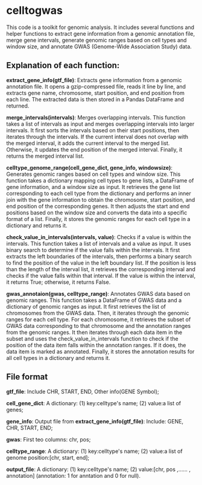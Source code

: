 # celltogwas
This code is a toolkit for genomic analysis. It includes several functions and helper functions to extract gene information from a genomic annotation file, merge gene intervals, generate genomic ranges based on cell types and window size, and annotate GWAS (Genome-Wide Association Study) data.

## Explanation of each function:

**extract_gene_info(gtf_file)**: Extracts gene information from a genomic annotation file. It opens a gzip-compressed file, reads it line by line, and extracts gene name, chromosome, start position, and end position from each line. The extracted data is then stored in a Pandas DataFrame and returned.

**merge_intervals(intervals)**: Merges overlapping intervals. This function takes a list of intervals as input and merges overlapping intervals into larger intervals. It first sorts the intervals based on their start positions, then iterates through the intervals. If the current interval does not overlap with the merged interval, it adds the current interval to the merged list. Otherwise, it updates the end position of the merged interval. Finally, it returns the merged interval list.

**celltype_genome_range(cell_gene_dict, gene_info, windowsize)**: Generates genomic ranges based on cell types and window size. This function takes a dictionary mapping cell types to gene lists, a DataFrame of gene information, and a window size as input. It retrieves the gene list corresponding to each cell type from the dictionary and performs an inner join with the gene information to obtain the chromosome, start position, and end position of the corresponding genes. It then adjusts the start and end positions based on the window size and converts the data into a specific format of a list. Finally, it stores the genomic ranges for each cell type in a dictionary and returns it.

**check_value_in_intervals(intervals, value)**: Checks if a value is within the intervals. This function takes a list of intervals and a value as input. It uses binary search to determine if the value falls within the intervals. It first extracts the left boundaries of the intervals, then performs a binary search to find the position of the value in the left boundary list. If the position is less than the length of the interval list, it retrieves the corresponding interval and checks if the value falls within that interval. If the value is within the interval, it returns True; otherwise, it returns False.

**gwas_annotaion(gwas, celltype_range)**: Annotates GWAS data based on genomic ranges. This function takes a DataFrame of GWAS data and a dictionary of genomic ranges as input. It first retrieves the list of chromosomes from the GWAS data. Then, it iterates through the genomic ranges for each cell type. For each chromosome, it retrieves the subset of GWAS data corresponding to that chromosome and the annotation ranges from the genomic ranges. It then iterates through each data item in the subset and uses the check_value_in_intervals function to check if the position of the data item falls within the annotation ranges. If it does, the data item is marked as annotated. Finally, it stores the annotation results for all cell types in a dictionary and returns it.

## File format
**gtf_file**:
Include CHR, START, END, Other info(GENE Symbol);

**cell_gene_dict**:
A dictionary:
(1) key:celltype's name;
(2) value:a list of genes;

**gene_info**: Output file from **extract_gene_info(gtf_file)**:
Include: GENE, CHR, START, END;

**gwas**:
First teo columns: chr, pos;

**celltype_range**:
A dictionary:
(1) key:celltype's name;
(2) value:a list of genome position:[chr, start, end\];

**output_file**:
A dictionary:
(1) key:celltype's name;
(2) value:[chr, pos ,…… , annotation\] (annotation: 1 for anntation and 0 for null).

